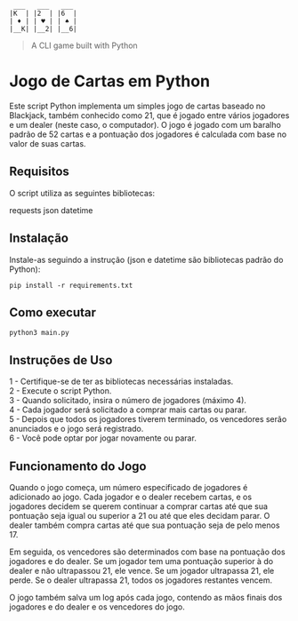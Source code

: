 ```
 ___   ___   ___
|K  | |2  | |6  |
| ♦ | | ♥ | | ♠ |
|__K| |__2| |__6|

```

> A CLI game built with Python

# Jogo de Cartas em Python

Este script Python implementa um simples jogo de cartas baseado no Blackjack, também conhecido como 21, que é jogado entre vários jogadores e um dealer (neste caso, o computador). O jogo é jogado com um baralho padrão de 52 cartas e a pontuação dos jogadores é calculada com base no valor de suas cartas.

## Requisitos

O script utiliza as seguintes bibliotecas:

requests
json
datetime

## Instalação

Instale-as seguindo a instrução (json e datetime são bibliotecas padrão do Python):

```
pip install -r requirements.txt
```

## Como executar

```
python3 main.py
```

## Instruções de Uso

1 - Certifique-se de ter as bibliotecas necessárias instaladas.  
2 - Execute o script Python.  
3 - Quando solicitado, insira o número de jogadores (máximo 4).  
4 - Cada jogador será solicitado a comprar mais cartas ou parar.  
5 - Depois que todos os jogadores tiverem terminado, os vencedores serão anunciados e o jogo será registrado.  
6 - Você pode optar por jogar novamente ou parar.  

## Funcionamento do Jogo

Quando o jogo começa, um número especificado de jogadores é adicionado ao jogo. Cada jogador e o dealer recebem cartas, e os jogadores decidem se querem continuar a comprar cartas até que sua pontuação seja igual ou superior a 21 ou até que eles decidam parar. O dealer também compra cartas até que sua pontuação seja de pelo menos 17.

Em seguida, os vencedores são determinados com base na pontuação dos jogadores e do dealer. Se um jogador tem uma pontuação superior à do dealer e não ultrapassou 21, ele vence. Se um jogador ultrapassa 21, ele perde. Se o dealer ultrapassa 21, todos os jogadores restantes vencem.

O jogo também salva um log após cada jogo, contendo as mãos finais dos jogadores e do dealer e os vencedores do jogo.
